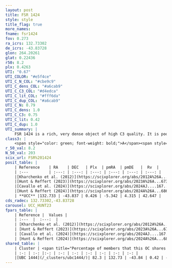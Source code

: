 ```yaml
---
layout: post
title: FSR 1424
style: style
title_flag: true
more_names: 
fname: fsr1424
fov: 0.273
ra_icrs: 132.73302
de_icrs: -43.83728
glon: 264.20261
glat: 0.22436
r50: 8.2
plx: 0.4263
UTI: "0.67"
UTI_COLOR: "#e5f4ce"
UTI_C_N_COL: "#cbe9c9"
UTI_C_dens_COL: "#a6cab9"
UTI_C_C3_COL: "#d4edca"
UTI_C_lit_COL: "#fff6da"
UTI_C_dup_COL: "#a6cab9"
UTI_C_N: 0.79
UTI_C_dens: 1.0
UTI_C_C3: 0.75
UTI_C_lit: 0.42
UTI_C_dup: 1.0
UTI_summary: |
    FSR 1424 is a rich, very dense object of high C3 quality. It is poorly studied in the literature. This object shares a large percentage of members with a later reported entry.
class3: |
    <span style="color: green; font-weight: bold;">A</span><span style="color: #FFC300; font-weight: bold;">B</span>
r_50_val: 8.2
N_50_val: 203
scix_url: FSR%201424
posit_table: |
    | Reference    | RA    | DEC   | Plx  | pmRA  | pmDE   |  Rv  |
    | :---         | :---: | :---: | :---: | :---: | :---: | :---: |
    |[Kharchenko et al. (2012)](https://scixplorer.org/abs/2012A%26A...543A.156K) | 132.66 | -43.832 | -- | -13.1 | 6.29 | -- |
    |[Hunt & Reffert (2023)](https://scixplorer.org/abs/2023A%26A...673A.114H) | 132.691 | -43.845 | 0.422 | -5.307 | 4.308 | 37.267 |
    |[Cavallo et al. (2024)](https://scixplorer.org/abs/2024AJ....167...12C) | 132.706 | -43.838 | 0.422 | -- | -- | -- |
    |[Hunt & Reffert (2024)](https://scixplorer.org/abs/2024A%26A...686A..42H) | 132.691 | -43.845 | 0.422 | -5.307 | 4.308 | 37.267 |
    | **UCC** |132.733 | -43.837 | 0.426 | -5.342 | 4.315 | 42.647 | 
cds_radec: 132.73302,-43.83728
carousel: UCC_HUNT23
fpars_table: |
    | Reference |  Values |
    | :---  |  :---:  |
    | [Kharchenko et al. (2012)](https://scixplorer.org/abs/2012A%26A...543A.156K) | `e_bv=1.208, distance=1829, log_age=8.4` |
    | [Hunt & Reffert (2023)](https://scixplorer.org/abs/2023A%26A...673A.114H) | `AV50=3.478, diffAV50=1.888, MOD50=11.778, logAge50=7.236` |
    | [Cavallo et al. (2024)](https://scixplorer.org/abs/2024AJ....167...12C) | `AV50=3.29, dMod50=11.35, logAge50=7.54, [Fe/H]50=0.38` |
    | [Hunt & Reffert (2024)](https://scixplorer.org/abs/2024A%26A...686A..42H) | `MassJ=320.639` |
shared_table: |
    | Cluster | <span title="Percentage of members that this OC shares with the ones listed">%</span>   | RA   | DEC   | Plx   | pmRA  | pmDE  | Rv | UTI |
    | :-: | :-: |:-: | :-: | :-: | :-: | :-: | :-: | :-: |
    |[UBC 1444](/_clusters/ubc1444/)| 82.3 | 132.73 | -43.84 | 0.42 | -5.4 | 4.31 | 37.24 |0.05 |
---
```

